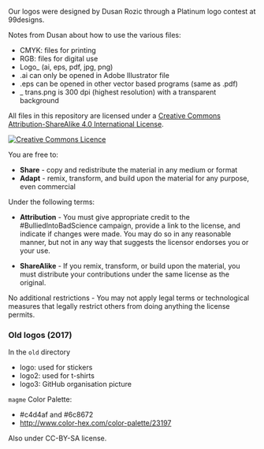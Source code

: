 Our logos were designed by Dusan Rozic through a Platinum logo contest at 99designs.

Notes from Dusan about how to use the various files:
- CMYK: files for printing 
- RGB: files for digital use
- Logo_ (ai, eps, pdf, jpg, png)
- .ai can only be opened in Adobe Illustrator file
- .eps can be opened in other vector based programs (same as .pdf)
- _ trans.png is 300 dpi (highest resolution) with a transparent background

All files in this repository are licensed under a <a rel="license"
href="http://creativecommons.org/licenses/by-sa/4.0/">Creative Commons
Attribution-ShareAlike 4.0 International License</a>.

<a rel="license" href="http://creativecommons.org/licenses/by-sa/4.0/"><img alt="Creative Commons Licence" style="border-width:0" src="https://i.creativecommons.org/l/by-sa/4.0/88x31.png" /></a><br />

You are free to:

- **Share** - copy and redistribute the material in any medium or format
- **Adapt** - remix, transform, and build upon the material for any
    purpose, even commercial

Under the following terms:

- **Attribution** - You must give appropriate credit to the
  #BulliedIntoBadScience campaign, provide a link to the license, and
  indicate if changes were made. You may do so in any reasonable
  manner, but not in any way that suggests the licensor endorses you
  or your use.

- **ShareAlike** - If you remix, transform, or build upon the
  material, you must distribute your contributions under the same
  license as the original.

No additional restrictions - You may not apply legal terms or
technological measures that legally restrict others from doing
anything the license permits.

### Old logos (2017)

In the `old` directory

- logo: used for stickers
- logo2: used for t-shirts
- logo3: GitHub organisation picture

`magme` Color Palette:

- #c4d4af and #6c8672
- http://www.color-hex.com/color-palette/23197

Also under CC-BY-SA license.
